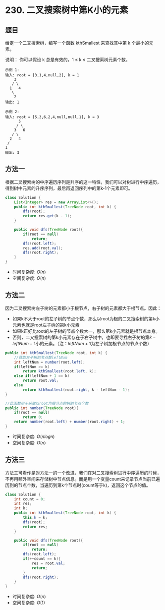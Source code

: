 # 230. 二叉搜索树中第K小的元素

## 题目

给定一个二叉搜索树，编写一个函数 kthSmallest 来查找其中第 k 个最小的元素。

说明：
你可以假设 k 总是有效的，1 ≤ k ≤ 二叉搜索树元素个数。

    示例 1:
    输入: root = [3,1,4,null,2], k = 1
        3
       / \
      1   4
       \
        2
    输出: 1

    示例 2:
    输入: root = [5,3,6,2,4,null,null,1], k = 3
          5
         / \
        3   6
       / \
      2   4
     /
    1
    输出: 3

## 方法一
根据二叉搜索树的中序遍历序列是升序的这一特性，我们可以对树进行中序遍历，得到树中元素的升序序列，最后再返回序列中的第k-1个元素即可。
```java
class Solution {
    List<Integer> res = new ArrayList<>();
    public int kthSmallest(TreeNode root, int k) {
        dfs(root);
        return res.get(k - 1);
    }

    public void dfs(TreeNode root){
        if(root == null)
            return;
        dfs(root.left);
        res.add(root.val);
        dfs(root.right);
    }
}
```

* 时间复杂度: $O(n)$
* 空间复杂度: $O(n)$

## 方法二
因为二叉搜索树左子树的元素都小于根节点，右子树的元素都大于根节点。因此：  
* 如果k不大于root的左子树的节点个数，那么以root为根的二叉搜索树的第k小元素也就是root左子树的第k小元素
* 如果k正好比root的左子树的节点个数大一，那么第k小元素就是根节点本身。
* 否则，二叉搜索树的第k小元素存在于右子树中，也即要寻找右子树的第$k - leftNum - 1$小的元素。（注：$leftNum+1$为左子树加根节点的节点个数）
```java
public int kthSmallest(TreeNode root, int k) {
    //获取左子树的节点数leftNum
    int leftNum = number(root.left);
    if(leftNum >= k)
        return kthSmallest(root.left, k);
    else if(leftNum + 1 == k)
        return root.val;
    else
        return kthSmallest(root.right, k - leftNum - 1);
}

//此函数用于获取以root为根节点的树的节点个数
public int number(TreeNode root){
    if(root == null)
        return 0;
    return number(root.left) + number(root.right) + 1;
}
```

* 时间复杂度: $O(nlogn)$
* 空间复杂度: $O(n)$

## 方法三
方法三可看作是对方法一的一个改进，我们在对二叉搜索树进行中序遍历的时候，不再用额外空间来存储树中节点信息。而是用一个变量count来记录节点当前已遍历到的节点个数，当遍历到第k个节点时(count等于k)，返回这个节点的值。
```java
class Solution {
    int count = 0;
    int res;
    int k;
    public int kthSmallest(TreeNode root, int k) {
        this.k = k;
        dfs(root);
        return res;
    }

    public void dfs(TreeNode root){
        if(root == null)
            return;
        dfs(root.left);
        if(++count == k){
            res = root.val;
            return;
        }
        dfs(root.right);
    }
}
```

* 时间复杂度: $O(n)$
* 空间复杂度: $O(1)$